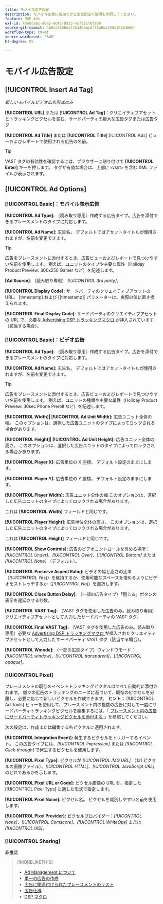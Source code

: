 ```yaml
---
title: モバイル広告設定
description: モバイル広告に使用できる広告設定の説明を参照してください。
feature: DSP Ads
exl-id: 45e8da8c-d6a2-4c42-8932-4cf551f6f899
source-git-commit: 4b9cc5956d573b346eacdf71a8ea490c162b4660
workflow-type: tm+mt
source-wordcount: '643'
ht-degree: 0%

---
```


# モバイル広告設定

## [!UICONTROL Insert Ad Tag]

*新しいモバイルビデオ広告形式のみ*

**[!UICONTROL URL]** または **[!UICONTROL Ad Tag]**：クリエイティブアセットとトラッキングピクセルを含む、サードパーティの膨大な広告タグまたは広告タグ

**[!UICONTROL Ad Title]** または **[!UICONTROL Title]**:[!UICONTROL Ads] ビューおよびレポートで使用される広告の名前。

>[!TIP]
>
> VAST タグの有効性を確認するには、ブラウザーに貼り付けて **[!UICONTROL Enter]** キーを押します。 タグが有効な場合は、上部に `<VAST>` を含む XML ファイルが表示されます。

## [!UICONTROL Ad Options]

### [!UICONTROL Basic]：モバイル表示広告

**[!UICONTROL Ad Type]:** （読み取り専用）作成する広告タイプ。広告を添付できるプレースメントのタイプに対応します。

**[!UICONTROL Ad Name]:** 広告名。 デフォルトではアセットタイトルが使用されますが、名前を変更できます。

>[!TIP]
>
> 広告をプレースメントに添付するとき、広告ビューおよびレポートで見つけやすい名前を使用します。 例えば、ユニットのタイプや主要な属性（Holiday Product Preview: 300x250 Gamer など）を記述します。

**\[Ad Source\]**: （読み取り専用） *[!UICONTROL 3rd party]*。

**[!UICONTROL Display Code]:** サードパーティのクリエイティブアセットの URL。 [timestamp] および [[timestamp]] パラメーターは、実際の値に置き換えられます。

**[!UICONTROL Final Display Code]:** サードパーティのクリエイティブアセットの URL で、必要な [Advertising DSP トラッキングマクロ ](/help/dsp/campaign-management/macros.md) が挿入されています（該当する場合）。

### [!UICONTROL Basic]：ビデオ広告

**[!UICONTROL Ad Type]:** （読み取り専用）作成する広告タイプ。広告を添付できるプレースメントのタイプに対応します。

**[!UICONTROL Ad Name]:** 広告名。 デフォルトではアセットタイトルが使用されますが、名前を変更できます。

>[!TIP]
>
> 広告をプレースメントに添付するとき、広告ビューおよびレポートで見つけやすい名前を使用します。 例えば、ユニットの種類や主要な属性（Holiday Product Preview: 30sec Phone Preroll など）を記述します。

**[!UICONTROL Width]| [!UICONTROL Ad Unit Width]:** 広告ユニット全体の幅。 このオプションは、選択した広告ユニットのタイプによってロックされる場合があります。

**[!UICONTROL Height]| [!UICONTROL Ad Unit Height]:** 広告ユニット全体の高さ。 このオプションは、選択した広告ユニットのタイプによってロックされる場合があります。

**[!UICONTROL Player X]:** 広告単位の X 座標。 デフォルト設定のままにします。

**[!UICONTROL Player Y]:** 広告単位の Y 座標。 デフォルト設定のままにします。

**[!UICONTROL Player Width]:** 広告ユニット全体の幅 このオプションは、選択した広告ユニットのタイプによってロックされる場合があります。

これは **[!UICONTROL Width]** フィールドと同じです。

**[!UICONTROL Player Height]:** 広告単位全体の高さ。 このオプションは、選択した広告ユニットのタイプによってロックされる場合があります。

これは **[!UICONTROL Height]** フィールドと同じです。

**[!UICONTROL Show Controls]:** 広告のビデオコントロールを含める場所：*[!UICONTROL Under]*、*[!UICONTROL Over]*、*[!UICONTROL Bottom]* または *[!UICONTROL None]* （デフォルト）。

**[!UICONTROL Preserve Aspect Ratio]:** ビデオの幅と高さの比率（*[!UICONTROL Yes]*）を維持するか、使用可能なスペースを埋めるようにビデオをストレッチするか（*[!UICONTROL No]*）を選択します。

**[!UICONTROL Close Button Delay]:** （一部の広告タイプ）「閉じる」ボタンの表示を遅延させる秒数。

**[!UICONTROL VAST Tag]:** （VAST タグを使用した広告のみ。読み取り専用） クリエイティブアセットとして入力したサードパーティの VAST タグ。

**[!UICONTROL Final VAST Tag]:** （VAST タグを使用した広告のみ。読み取り専用）必要な [Advertising DSP トラッキングマクロ ](/help/dsp/campaign-management/macros.md) が挿入されたクリエイティブアセットとして入力したサードパーティ VAST タグ（該当する場合）。

**[!UICONTROL Wmode]:** （一部の広告タイプ）ウィンドウモード：*[!UICONTROL window]*、*[!UICONTROL transparent]*、*[!UICONTROL opaque]*。

### [!UICONTROL Pixel]

プレースメントの既存のイベントトラッキングピクセルはすべて自動的に添付されます。 個々の広告のトラッキングのニーズに基づいて、既存のピクセルを分離し、必要に応じて新しいピクセルを作成できます。 **ヒント：** [!UICONTROL Ad Tools] ビューを使用して、プレースメント内の複数の広告に対して一度にサードパーティトラッキングピクセルを編集するには、「[ プレースメント内の広告にサードパーティトラッキングピクセルを添付する ](/help/dsp/campaign-management/ads/ad-attach-to-placement.md#attach-pixels-ads)」を参照してください。

次の設定は、作成または編集する各ピクセルに適用されます。

**[!UICONTROL Integration Event]:** 発生するピクセルをトリガーするイベント。 この広告タイプには、*[!UICONTROL Impression]* または *[!UICONTROL Click-through]* で発生するピクセルを使用します。

**[!UICONTROL Pixel Type]:** ピクセルが *[!UICONTROL IMG URL]* （1x1 ピクセルの画像ファイル）、*[!UICONTROL HTML]*、*[!UICONTROL JavaScript URL]* のどれであるかを示します。

**[!UICONTROL Pixel URL or Code]:** ピクセル画像の URL を、指定した [!UICONTROL Pixel Type] に適した形式で指定します。

**[!UICONTROL Pixel Name]:** ピクセル名。 ピクセルを識別しやすい名前を使用します。

**[!UICONTROL Pixel Provider]:** ピクセルプロバイダー：*[!UICONTROL None]*、*[!UICONTROL Comscore]*、*[!UICONTROL WhiteOps]* または *[!UICONTROL IAS]*。

### [!UICONTROL Sharing]

非推奨

>[!MORELIKETHIS]
>
>* [Ad Management について ](ad-about.md)
>* [ 単一の広告の作成 ](ad-create.md)
>* [ 広告に関連付けられたプレースメントのリスト ](/help/dsp/campaign-management/ads/ad-list-placements.md)
>* [ 広告仕様 ](ad-specs.md)
>* [DSP マクロ ](/help/dsp/campaign-management/macros.md)
